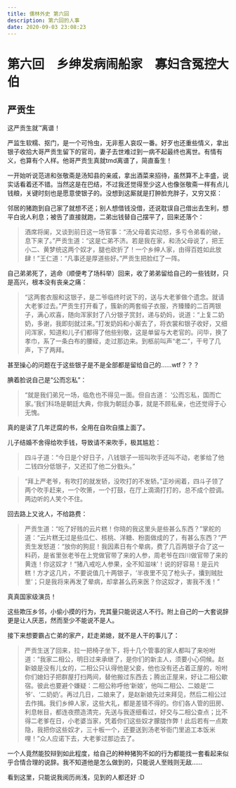 ```yaml
---
title: 儒林外史 第六回
description: 第六回的人事
date: 2020-09-03 23:08:23
---
```


# 第六回　乡绅发病闹船家　寡妇含冤控大伯
## 严贡生
这严贡生就™离谱！

严监生软糯、抠门，是一个可怜虫，无非惹人哀叹一番。好歹也还重些情义，拿出银子收拾大哥严贡生留下的官司，妻子去世难过到一病不起最终也离世。有情有义，也算有个人样。他哥严贡生真就tmd离谱了，简直畜生！

一开始听说范进和张敬斋是汤知县的亲戚，拿出酒菜来招待，虽然算不上丰盛，说实话看着还不错。当然这是在巴结，不过我还觉得至少这人也像张敬斋一样有点儿钱粮，关键时刻也是愿意使银子的。没想到这厮就是打肿脸充胖子，又穷又抠：

邻居的猪跑到自己家了就想不还；别人想借钱没借，还说耽误自己借出去生利，想平白讹人利息；被告了直接就跑，二弟出钱替自己摆平了，回来还落个：
> 酒席将阑，又谈到前日这一场官事：“汤父母着实动怒，多亏令弟看的破，息下来了。”严贡生道：“这是亡弟不济。若是我在家，和汤父母说了，把王小二、黄梦统这两个奴才，腿也砍折了！一个乡绅人家，由得百姓如此放肆！”王仁道：“凡事还是厚道些好。”严贡生把脸红了一阵。

自己弟弟死了，逃命（顺便考了场科举）回来，收了弟弟留给自己的一些钱财，只是高兴，根本没有丧亲之痛：
> “这两套衣服和这银子，是二爷临终时说下的，送与大老爹做个遗念。就请大老爹过去。”严贡生打开看了，簇新的两套缎子衣服，齐臻臻的二百两银子，满心欢喜，随向浑家封了八分银子赏封，递与奶妈，说道：“上复二奶奶，多谢，我即刻就过来。”打发奶妈和小厮去了，将衣裳和银子收好，又细问浑家，知道和儿子们都得了他些别敬，这是单留与大老官的。问毕，换了孝巾，系了一条白布的腰絰，走过那边来。到柩前叫声“老二”，干号了几声，下了两拜。

甚至操心的问题在于这些银子是不是全部都是留给自己的……wtf？？？

腆着脸说自己是“公而忘私”：
> “就是我们弟兄一场，临危也不得见一面。但自古道： ‘公而忘私，国而亡家。’我们科场是朝廷大典，你我为朝廷办事，就是不顾私亲，也还觉得于心无愧。

真的是读了几年迂腐的书，全用在自吹自擂上面了。

儿子结婚不舍得给吹手钱，导致请不来吹手，极其尴尬：
> 四斗子道：“今日是个好日子，八钱银子一班叫吹手还叫不动，老爹给了他二钱四分低银子，又还扣了他二分戥头。”

> “拜上严老爷，有吹打的就发轿，没吹打的不发轿。”正吵闹着，四斗子领了两个吹手赶来，一个吹箫，一个打鼓，在厅上滴滴打打的，总不成个腔调。两边听的人笑个不住。

回去路上又讹人，不给路费：
> 严贡生道：“吃了好贱的云片糕！你晓的我这里头是些甚么东西？”掌舵的道：“云片糕无过是些瓜仁、核桃、洋糖、粉面做成的了，有甚么东西？”严贡生发怒道：“放你的狗屁！我因素日有个晕病，费了几百两银子合了这一料药，是省里张老爷在上党做官带了来的人参，周老爷在四川做官带了来的黄连！你这奴才！“猪八戒吃人参果，全不知滋味’！说的好容易！是云片糕！方才这几片，不要说值几十两银子，‘半夜里不见了枪头子，攮到贼肚里’；只是我将来再发了晕病，却拿甚么药来医？你这奴才，害我不浅！”

真真国家级演员！

这些欺压乡邻，小偷小摸的行为，充其量只能说这人不行。附上自己的一大套说辞更是让人厌恶，然而至少不能说不是人。

接下来想要霸占亡弟的家产，赶走弟媳，就不是人干的事儿了：
> 严贡生送了回来，拉一把椅子坐下，将十几个管事的家人都叫了来吩咐道：“我家二相公，明日过来承继了，是你们的新主人，须要小心伺候。赵新娘是没有儿女的，二相公只认得他是父妾，他也没有还占着正屋的，吩咐你们媳妇子把群屋打扫两间，替他搬过东西去；腾出正屋来，好让二相公歇宿。彼此也要避个嫌疑：二相公称呼他‘新娘’，他叫二相公、二娘是‘二爷’、‘二奶奶’。再过几日，二娘来了，是赵新娘先过来拜见，然后二相公过去作揖。我们乡绅人家，这些大礼，都是差错不得的。你们各人管的田房、利息帐目，都连夜攒造清完，先送与我逐细看过，好交与二相公查点；比不得二老爹在日，小老婆当家，凭着你们这些奴才朦胧作弊！此后若有一点欺隐，我把你这些奴才，三十板一个，还要送到汤老爷衙门里追工本饭米哩！”众人应诺下去，大老爹过那边去了。 

一个人竟然能狡辩到如此程度，给自己的种种猪狗不如的行为都能找一套看起来似乎合情合理的说辞。我不知道他是怎么做到的，只能说人至贱则无敌……

看到这里，只能说我阅历尚浅，见到的人都还好 :D

